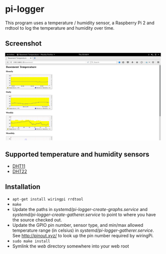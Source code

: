 # pi-logger

This program uses a temperature / humidity sensor, a
Raspberry Pi 2 and rrdtool to log the temperature and humidity
over time.


## Screenshot

![Screenshot](images/pi-logger-screenshot.png "Screenshot")


## Supported temperature and humidity sensors

* [DHT11](http://droboticsonline.com/ebaydownloads/DHT11DATASheetDFR0067.pdf)
* [DHT22](https://www.sparkfun.com/datasheets/Sensors/Temperature/DHT22.pdf)


## Installation

* `apt-get install wiringpi rrdtool`
* `make`
* Update the paths in _systemd/pi-logger-create-graphs.service_ and
  _systemd/pi-logger-create-gatherer.service_ to point to where you have
  the source checked out.
* Update the GPIO pin number, sensor type, and min/max allowed
  temperature range (in celsius) in
  _systemd/pi-logger-gatherer.service_. See http://pinout.xyz/ to look
  up the pin number required by wiringPi.
* `sudo make install`
* Symlink the _web_ directory somewhere into your web root

